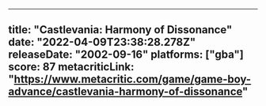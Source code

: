 
---
title: "Castlevania: Harmony of Dissonance"
date: "2022-04-09T23:38:28.278Z"
releaseDate: "2002-09-16"
platforms: ["gba"]
score: 87
metacriticLink: "https://www.metacritic.com/game/game-boy-advance/castlevania-harmony-of-dissonance"
---
